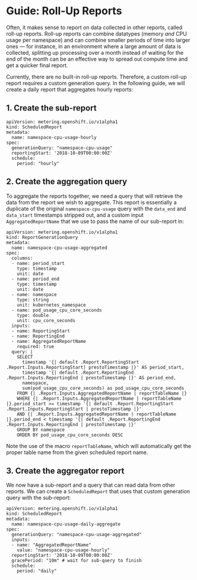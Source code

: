 # Guide: Roll-Up Reports

Often, it makes sense to report on data collected in other reports, called roll-up reports. Roll-up reports can combine datatypes (memory *and* CPU usage per namespace) and can combine smaller periods of time into larger ones — for instance, in an environment where a large amount of data is collected, splitting up processing over a month instead of waiting for the end of the month can be an effective way to spread out compute time and get a quicker final report.

Currently, there are no built-in roll-up reports. Therefore, a custom roll-up report requires a custom generation query. In the following guide, we will create a daily report that aggregates hourly reports:

## 1. Create the sub-report

```
apiVersion: metering.openshift.io/v1alpha1
kind: ScheduledReport
metadata:
  name: namespace-cpu-usage-hourly
spec:
  generationQuery: "namespace-cpu-usage"
  reportingStart: '2018-10-09T00:00:00Z'
  schedule:
    period: "hourly"
```

## 2. Create the aggregation query

To aggregate the reports together, we need a query that will retrieve the data from the report we wish to aggregate. This report is essentially a duplicate of the original `namespace-cpu-usage` query with the `data_end` and `data_start` timestamps stripped out, and a custom input `AggregatedReportName` that we use to pass the name of our sub-report in:

```
apiVersion: metering.openshift.io/v1alpha1
kind: ReportGenerationQuery
metadata:
  name: namespace-cpu-usage-aggregated
spec:
  columns:
  - name: period_start
    type: timestamp
    unit: date
  - name: period_end
    type: timestamp
    unit: date
  - name: namespace
    type: string
    unit: kubernetes_namespace
  - name: pod_usage_cpu_core_seconds
    type: double
    unit: cpu_core_seconds
  inputs:
  - name: ReportingStart
  - name: ReportingEnd
  - name: AggregatedReportName
    required: true
  query: |
    SELECT
      timestamp '{| default .Report.ReportingStart .Report.Inputs.ReportingStart| prestoTimestamp |}' AS period_start,
      timestamp '{| default .Report.ReportingEnd .Report.Inputs.ReportingEnd | prestoTimestamp |}' AS period_end,
      namespace,
      sum(pod_usage_cpu_core_seconds) as pod_usage_cpu_core_seconds
    FROM {| .Report.Inputs.AggregatedReportName | reportTableName |}
    WHERE {| .Report.Inputs.AggregatedReportName | reportTableName |}.period_start >= timestamp '{| default .Report.ReportingStart .Report.Inputs.ReportingStart | prestoTimestamp |}'
    AND {| .Report.Inputs.AggregatedReportName | reportTableName |}.period_end < timestamp '{| default .Report.ReportingEnd .Report.Inputs.ReportingEnd | prestoTimestamp |}'
    GROUP BY namespace
    ORDER BY pod_usage_cpu_core_seconds DESC
```

Note the use of the macro `reportTableName`, which will automatically get the proper table name from the given scheduled report name.

## 3. Create the aggregator report

We now have a sub-report and a query that can read data from other reports. We can create a `ScheduledReport` that uses that custom generation query with the sub-report:

```
apiVersion: metering.openshift.io/v1alpha1
kind: ScheduledReport
metadata:
  name: namespace-cpu-usage-daily-aggregate
spec:
  generationQuery: "namespace-cpu-usage-aggregated"
  inputs:
  - name: "AggregatedReportName"
    value: "namespace-cpu-usage-hourly"
  reportingStart: '2018-10-09T00:00:00Z'
  gracePeriod: "10m" # wait for sub-query to finish
  schedule:
    period: "daily"
```
